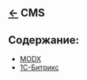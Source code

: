 [&larr;](../readme.md "Шпаргалка") CMS
--------------------------------------

## <a name="content"></a> Содержание:
- [MODX](modx/readme.md "MODX")
- [1С-Битрикс](1c-bitrix/readme.md "1С-Битрикс")